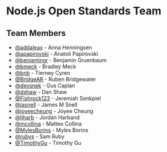 # Node.js Open Standards Team

## Team Members

<!-- ncu-team-sync.team(nodejs/open-standards) -->

- [@addaleax](https://github.com/addaleax) - Anna Henningsen
- [@apapirovski](https://github.com/apapirovski) - Anatoli Papirovski
- [@benjamingr](https://github.com/benjamingr) - Benjamin Gruenbaum
- [@bmeck](https://github.com/bmeck) - Bradley Meck
- [@bnb](https://github.com/bnb) - Tierney Cyren
- [@BridgeAR](https://github.com/BridgeAR) - Ruben Bridgewater
- [@devsnek](https://github.com/devsnek) - Gus Caplan
- [@dshaw](https://github.com/dshaw) - Dan Shaw
- [@Fishrock123](https://github.com/Fishrock123) - Jeremiah Senkpiel
- [@jasnell](https://github.com/jasnell) - James M Snell
- [@joyeecheung](https://github.com/joyeecheung) - Joyee Cheung
- [@ljharb](https://github.com/ljharb) - Jordan Harband
- [@mcollina](https://github.com/mcollina) - Matteo Collina
- [@MylesBorins](https://github.com/MylesBorins) - Myles Borins
- [@rubys](https://github.com/rubys) - Sam Ruby
- [@TimothyGu](https://github.com/TimothyGu) - Timothy Gu

<!-- ncu-team-sync end -->
